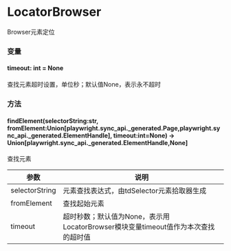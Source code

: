 # LocatorBrowser
Browser元素定位



### 变量

#### timeout: int = None
查找元素超时设置，单位秒；默认值None，表示永不超时



### 方法

#### findElement(selectorString:str, fromElement:Union[playwright.sync_api._generated.Page,playwright.sync_api._generated.ElementHandle], timeout:int=None) -> Union[playwright.sync_api._generated.ElementHandle,None]
查找元素

|  参数 | 说明  |
|---|---|
|  selectorString | 元素查找表达式，由tdSelector元素拾取器生成  |
|  fromElement | 查找起始元素  |
|  timeout | 超时秒数；默认值为None，表示用LocatorBrowser模块变量timeout值作为本次查找的超时值  |
